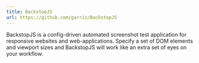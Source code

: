 ```yaml
---
title: BackstopJS
url: https://github.com/garris/BackstopJS
---
```


BackstopJS is a config-driven automated screenshot test application for responsive websites and web-applications. Specify a set of DOM elements and viewport sizes and BackstopJS will work like an extra set of eyes on your workflow.
